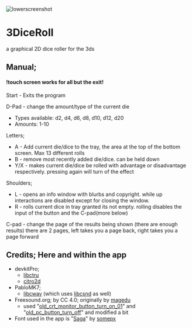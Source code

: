 ![lowerscreenshot](https://github.com/user-attachments/assets/4a17aa16-8cdf-4269-a18f-a29276f99f2c)

# 3DiceRoll
a graphical 2D dice roller for the 3ds

## Manual;
#### !touch screen works for all but the exit!
Start - Exits the program

D-Pad - change the amount/type of the current die
- Types available: d2, d4, d6, d8, d10, d12, d20
- Amounts: 1-10

Letters;
- A - Add current die/dice to the tray, the area at the top of the bottom screen. Max 13 different rolls
- B - remove most recently added die/dice. can be held down
- Y/X - makes current die/dice be rolled with advantage or disadvantage respectively. pressing again will turn of the effect

Shoulders;
- L - opens an info window with blurbs and copyright. while up interactions are disabled except for closing the window.
- R - rolls current dice in tray granted its not empty. rolling disables the input of the button and the C-pad(more below)

C-pad - change the page of the results being shown (there are enough results)
there are 2 pages, left takes you a page back, right takes you a page forward

## Credits; Here and within the app
- devkitPro;
  - [libctru](https://github.com/devkitPro/libctru)
  - [citro2d](https://github.com/devkitPro/citro2d)
- PabloMK7;
  - [libcwav](https://github.com/PabloMK7/libcwav) (which uses [libcsnd](https://github.com/PabloMK7/libncsnd) as well)
- Freesound.org; by CC 4.0; originally by [magedu](https://freesound.org/people/magedu/)
  - used "[old_crt_monitor_button_turn_on_01](https://freesound.org/people/magedu/sounds/263900/)" and "[old_pc_button_turn_off](https://freesound.org/people/magedu/sounds/264386/)" and modified a bit
- Font used in the app is "[Saga](https://somepx.itch.io/pixel-font-saga)" by [somepx](https://twitter.com/somepx)
